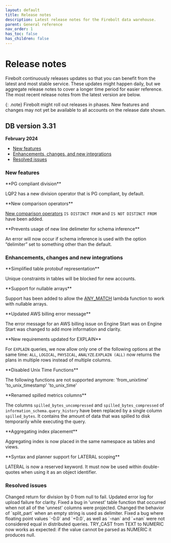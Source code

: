 ```yaml
---
layout: default
title: Release notes
description: Latest release notes for the Firebolt data warehouse.
parent: General reference
nav_order: 1
has_toc: false
has_children: false
---
```


# Release notes

Firebolt continuously releases updates so that you can benefit from the latest and most stable service. These updates might happen daily, but we aggregate release notes to cover a longer time period for easier reference. The most recent release notes from the latest version are below. 

<!--- See the [Release notes archive](../release-notes/release-notes-archive.md) for earlier-version release notes. -->

{: .note}
Firebolt might roll out releases in phases. New features and changes may not yet be available to all accounts on the release date shown.

## DB version 3.31
**February 2024**

* [New features](#new-features)
* [Enhancements, changes, and new integrations](#enhancements-changes-and-new-integrations)
* [Resolved issues](#resolved-issues)

### New features

<!--- FIR-22307 --->**PG compliant division**

LQP2 has a new division operator that is PG compliant, by default.

<!--- FIR-27590 ---> **New comparison operators**

[New comparison operators](../general-reference/operators.md) `IS DISTINCT FROM` and `IS NOT DISTINCT FROM` have been added.

<!--- FIR-29179 --->**Prevents usage of new line delimeter for schema inference**

An error will now occur if schema inference is used with the option “delimiter” set to something other than the default. 

### Enhancements, changes and new integrations

<!--- FIR-27548 --->**Simplified table protobuf representation**

Unique constraints in tables will be blocked for new accounts.

<!--- FIR-27355 ---> **Support for nullable arrays**

Support has been added to allow the [ANY_MATCH](../sql-reference/functions-reference/any-match.md) lambda function to work with nullable arrays.

<!--- FIR-27799 --->**Updated AWS billing error message**

The error message for an AWS billing issue on Engine Start was on Engine Start was changed to add more information and clarity.  

<!--- FIR-28276 --->**New requirements updated for EXPLAIN**

For `EXPLAIN` queries, we now allow only one of the following options at the same time: `ALL`, `LOGICAL`, `PHYSICAL`, `ANALYZE`.`EXPLAIN (ALL)` now returns the plans in multiple rows instead of multiple columns.

<!--- FIR-29747 --->**Disabled Unix Time Functions**

The following functions are not supported anymore:
'from_unixtime'
'to_unix_timestamp'
'to_unix_time'

<!--- FIR-29729 --->**Renamed spilled metrics columns**

The columns `spilled_bytes_uncompressed` and `spilled_bytes_compressed` of `information_schema.query_history` have been replaced by a single column `spilled_bytes`. It contains the amount of data that was spilled to disk temporarily while executing the query.

<!--- FIR-29536 --->**Aggregating index placement**

Aggregating index is now placed in the same namespace as tables and views.

<!--- FIR-29225 --->**Syntax and planner support for LATERAL scoping**

LATERAL is now a reserved keyword. It must now be used within double-quotes when using it as an object identifier.

### Resolved issues

<!--- FIR-21152 --->Changed return for division by 0 from null to fail.

<!--- FIR-18709 --->Updated error log for upload failure for clarity.

<!--- FIR-29147 --->Fixed a bug in 'unnest' table function that occurred when not all of the 'unnest' columns were projected.

<!--- FIR-28187 --->Changed the behavior of `split_part` when an empty string is used as delimiter.

<!--- FIR-28623 --->Fixed a bug where floating point values `-0.0` and `+0.0`, as well as `-nan` and `+nan` were not considered equal in distributed queries.

<!--- FIR-29759 --->TRY_CAST from TEXT to NUMERIC now works as expected: if the value cannot be parsed as NUMERIC it produces null.